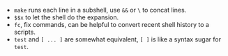 - `make` runs each line in a subshell, use `&&` or `\` to concat lines.
- `$$x` to let the shell do the expansion.
- `fc`, fix commands, can be helpful to convert recent shell history to a
  scripts.
- `test` and `[ ... ]` are somewhat equivalent, `[ ]` is like a syntax sugar
  for `test`.
